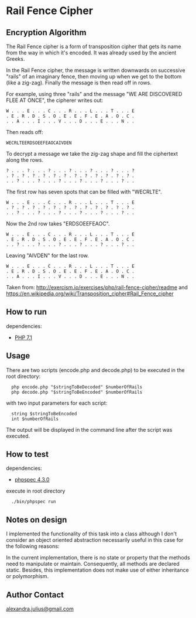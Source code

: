# Rail Fence Cipher
## Encryption Algorithm

The Rail Fence cipher is a form of transposition cipher that gets its name from the way in which it's encoded. It was already used by the ancient Greeks.

In the Rail Fence cipher, the message is written downwards on successive "rails" of an imaginary fence, then moving up when we get to the bottom (like a zig-zag). Finally the message is then read off in rows.

For example, using three "rails" and the message "WE ARE DISCOVERED FLEE AT ONCE", the cipherer writes out:
```
W . . . E . . . C . . . R . . . L . . . T . . . E
. E . R . D . S . O . E . E . F . E . A . O . C .
. . A . . . I . . . V . . . D . . . E . . . N . .
```

Then reads off:
```
WECRLTEERDSOEEFEAOCAIVDEN
```

To decrypt a message we take the zig-zag shape and fill the ciphertext along the rows.
```
? . . . ? . . . ? . . . ? . . . ? . . . ? . . . ?
. ? . ? . ? . ? . ? . ? . ? . ? . ? . ? . ? . ? .
. . ? . . . ? . . . ? . . . ? . . . ? . . . ? . .
```
The first row has seven spots that can be filled with "WECRLTE".
```
W . . . E . . . C . . . R . . . L . . . T . . . E
. ? . ? . ? . ? . ? . ? . ? . ? . ? . ? . ? . ? .
. . ? . . . ? . . . ? . . . ? . . . ? . . . ? . .
```
Now the 2nd row takes "ERDSOEEFEAOC".
```
W . . . E . . . C . . . R . . . L . . . T . . . E
. E . R . D . S . O . E . E . F . E . A . O . C .
. . ? . . . ? . . . ? . . . ? . . . ? . . . ? . .
```
Leaving "AIVDEN" for the last row.
```
W . . . E . . . C . . . R . . . L . . . T . . . E
. E . R . D . S . O . E . E . F . E . A . O . C .
. . A . . . I . . . V . . . D . . . E . . . N . .
```

Taken from:
http://exercism.io/exercises/php/rail-fence-cipher/readme
and
https://en.wikipedia.org/wiki/Transposition_cipher#Rail_Fence_cipher

## How to run
dependencies:

* [PHP 7.1](http://php.net/downloads.php)

## Usage

There are two scripts (encode.php and decode.php) to be executed in the root directory:
      
      php encode.php "$stringToBeDecoded" $numberOfRails
      php decode.php "$stringToBeEncoded" $numberOfRails

with two input parameters for each script:
       
      string $stringToBeEncoded
      int $numberOfRails

The output will be displayed in the command line after the script was executed.

## How to test
dependencies:

* [phpspec 4.3.0](http://www.phpspec.net/en/stable/)

execute in root directory
      
      ./bin/phpspec run

## Notes on design
I implemented the functionality of this task into a class although I don't consider an object oriented abstraction necessarily useful in this case for the following reasons:

In the current implementation, there is no state or property that the methods need to manipulate or maintain. 
Consequently, all methods are declared static. Besides, this implementation does not make use of either inheritance or polymorphism.

## Author Contact
[alexandra.julius@gmail.com](mailto:alexandra.julius@gmail.com)
